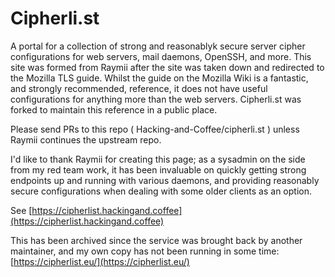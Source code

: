 # Cipherli.st

A portal for a collection of strong and reasonablyk secure server cipher configurations for web servers, mail daemons, OpenSSH, and more.
This site was formed from Raymii after the site was taken down and redirected to the Mozilla TLS guide. Whilst the guide on the Mozilla Wiki is a fantastic, and strongly recommended, reference, it does not have useful configurations for anything more than the web servers.
Cipherli.st was forked to maintain this reference in a public place.

Please send PRs to this repo ( Hacking-and-Coffee/cipherli.st ) unless Raymii continues the upstream repo.

I'd like to thank Raymii for creating this page; as a sysadmin on the side from my red team work, it has been invaluable on quickly getting strong endpoints up and running with various daemons, and providing reasonably secure configurations when dealing with some older clients as an option.

See [https://cipherlist.hackingand.coffee](https://cipherlist.hackingand.coffee)

This has been archived since the service was brought back by another maintainer, and my own copy has not been running in some time: [https://cipherlist.eu/](https://cipherlist.eu/)
